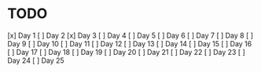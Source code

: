 # TODO

[x] Day 1
[ ] Day 2
[x] Day 3
[ ] Day 4
[ ] Day 5
[ ] Day 6
[ ] Day 7
[ ] Day 8
[ ] Day 9
[ ] Day 10
[ ] Day 11
[ ] Day 12
[ ] Day 13
[ ] Day 14
[ ] Day 15
[ ] Day 16
[ ] Day 17
[ ] Day 18
[ ] Day 19
[ ] Day 20
[ ] Day 21
[ ] Day 22
[ ] Day 23
[ ] Day 24
[ ] Day 25
